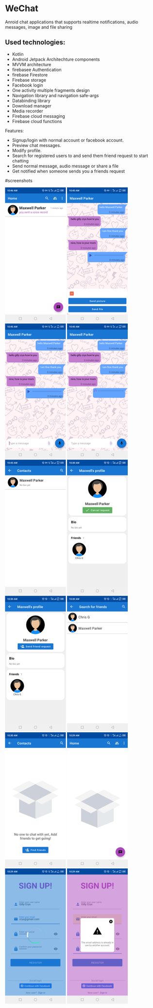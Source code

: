# WeChat
Anroid chat applications that supports realtime notifications, audio messages, image and file sharing

Used technologies:<br>
-------------------
- Kotlin<br>
- Android Jetpack Architechture components <br>
- MVVM architecture <br>
- firebasee Authentication  <br> 
- firebase Firestore  <br> 
- Firebase storage  <br> 
- Facebook login <br>
- One activity multiple fragments design<br>
- Navigation library and navigation safe-args<br>
- Databinding library<br>
- Download manager<br>
- Media recorder<br>
- Firebase cloud messaging<br>
- Firebase cloud functions<br>

Features:<br>

- Signup/login with normal account or facebook account.<br>
- Preview chat messages.<br>
- Modify profile.<br>
- Search for registered users to and send them friend request to start chatting<br>
- Send normal message, audio message or share a file<br>
- Get notified when someone sends you a friends request<br>

#screenshots<br>

<img src="https://github.com/Gilly-Chris/WeChat/blob/dev/screenshots/Screenshot_20220731-104658.png" width="200">
<img src="https://github.com/Gilly-Chris/WeChat/blob/dev/screenshots/Screenshot_20220731-104551.png" width="200">
<img src="https://github.com/Gilly-Chris/WeChat/blob/dev/screenshots/Screenshot_20220731-104526.png" width="200">
<img src="https://github.com/Gilly-Chris/WeChat/blob/dev/screenshots/Screenshot_20220731-104518.png" width="200">
<img src="https://github.com/Gilly-Chris/WeChat/blob/dev/screenshots/Screenshot_20220731-104309.png" width="200">
<img src="https://github.com/Gilly-Chris/WeChat/blob/dev/screenshots/Screenshot_20220731-103050.png" width="200">
<img src="https://github.com/Gilly-Chris/WeChat/blob/dev/screenshots/Screenshot_20220731-103041.png" width="200">
<img src="https://github.com/Gilly-Chris/WeChat/blob/dev/screenshots/Screenshot_20220731-103033.png" width="200">
<img src="https://github.com/Gilly-Chris/WeChat/blob/dev/screenshots/Screenshot_20220731-103028.png" width="200">
<img src="https://github.com/Gilly-Chris/WeChat/blob/dev/screenshots/Screenshot_20220731-102946.png" width="200">
<img src="https://github.com/Gilly-Chris/WeChat/blob/dev/screenshots/Screenshot_20220731-102939.png" width="200">
<img src="https://github.com/Gilly-Chris/WeChat/blob/dev/screenshots/Screenshot_20220731-102918.png" width="200">
